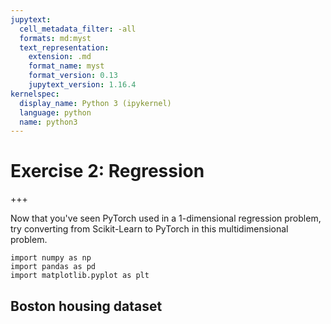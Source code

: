```yaml
---
jupytext:
  cell_metadata_filter: -all
  formats: md:myst
  text_representation:
    extension: .md
    format_name: myst
    format_version: 0.13
    jupytext_version: 1.16.4
kernelspec:
  display_name: Python 3 (ipykernel)
  language: python
  name: python3
---
```


# Exercise 2: Regression

+++

Now that you've seen PyTorch used in a 1-dimensional regression problem, try converting from Scikit-Learn to PyTorch in this multidimensional problem.

```{code-cell} ipython3
import numpy as np
import pandas as pd
import matplotlib.pyplot as plt
```

## Boston housing dataset

```{code-cell} ipython3

```
